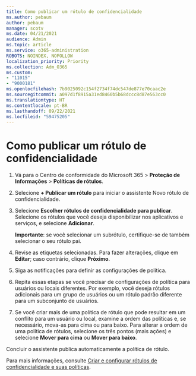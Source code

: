 ```yaml
---
title: Como publicar um rótulo de confidencialidade
ms.author: pebaum
author: pebaum
manager: scotv
ms.date: 04/21/2021
audience: Admin
ms.topic: article
ms.service: o365-administration
ROBOTS: NOINDEX, NOFOLLOW
localization_priority: Priority
ms.collection: Adm_O365
ms.custom:
- "11015"
- "9000181"
ms.openlocfilehash: 7b9025092c154f2734f74dc547de877e70caac2e
ms.sourcegitcommit: a097d1f8915a31ed8460b5b68dccc8d87e563cc0
ms.translationtype: HT
ms.contentlocale: pt-BR
ms.lasthandoff: 09/22/2021
ms.locfileid: "59475205"
---
```

# <a name="how-to-publish-a-sensitivity-label"></a>Como publicar um rótulo de confidencialidade

1. Vá para o Centro de conformidade do Microsoft 365 > **Proteção de Informações** > **Políticas de rótulos**.

1. Selecione **+ Publicar um rótulo** para iniciar o assistente Novo rótulo de confidencialidade.

1. Selecione **Escolher rótulos de confidencialidade para publicar**. Selecione os rótulos que você deseja disponibilizar nos aplicativos e serviços, e selecione **Adicionar**.

    **Importante**: se você selecionar um subrótulo, certifique-se de também selecionar o seu rótulo pai.

1. Revise as etiquetas selecionadas. Para fazer alterações, clique em **Editar**; caso contrário, clique **Próximo**.

1. Siga as notificações para definir as configurações de política.

1. Repita essas etapas se você precisar de configurações de política para usuários ou locais diferentes. Por exemplo, você deseja rótulos adicionais para um grupo de usuários ou um rótulo padrão diferente para um subconjunto de usuários.

1. Se você criar mais de uma política de rótulo que pode resultar em um conflito para um usuário ou local, examine a ordem das políticas e, se necessário, mova-as para cima ou para baixo. Para alterar a ordem de uma política de rótulos, selecione os três pontos (mais ações) e selecione **Mover para cima** ou **Mover para baixo**.

Concluir o assistente publica automaticamente a política de rótulo.

Para mais informações, consulte [Criar e configurar rótulos de confidencialidade e suas políticas](https://docs.microsoft.com/microsoft-365/compliance/create-sensitivity-labels).